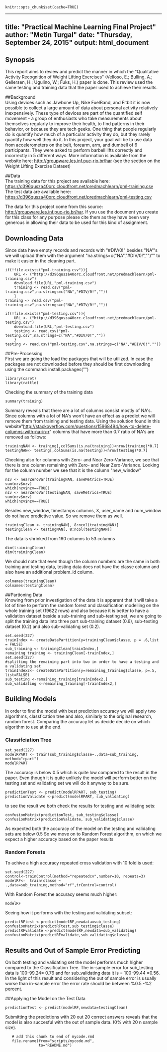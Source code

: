 ```{r setup, include=FALSE}
knitr::opts_chunk$set(cache=TRUE)
```
---
title: "Practical Machine Learning Final Project"
author: "Metin Turgal"
date: "Thursday, September 24, 2015"
output: html_document
---

## Synopsis  
This report aims to review and predict the manner in which the "Qualitative Activity Recognition of Weight Lifting Exercises" (Velloso, E.; Bulling, A.; Gellersen, H.; Ugulino, W.; Fuks, H.) paper is done. This review used the same testing and training data that the paper used to achieve their results. 
  
##Background  
Using devices such as Jawbone Up, Nike FuelBand, and Fitbit it is now possible to collect a large amount of data about personal activity relatively inexpensively. These type of devices are part of the quantified self movement - a group of enthusiasts who take measurements about themselves regularly to improve their health, to find patterns in their behavior, or because they are tech geeks. One thing that people regularly do is quantify how much of a particular activity they do, but they rarely quantify how well they do it. In this project, your goal will be to use data from accelerometers on the belt, forearm, arm, and dumbell of 6 participants. They were asked to perform barbell lifts correctly and incorrectly in 5 different ways. More information is available from the website here: http://groupware.les.inf.puc-rio.br/har (see the section on the Weight Lifting Exercise Dataset)

##Data  
The training data for this project are available here:  
https://d396qusza40orc.cloudfront.net/predmachlearn/pml-training.csv  
The test data are available here:  
https://d396qusza40orc.cloudfront.net/predmachlearn/pml-testing.csv  

The data for this project come from this source: http://groupware.les.inf.puc-rio.br/har. If you use the document you create for this class for any purpose please cite them as they have been very generous in allowing their data to be used for this kind of assignment.  

## Downloading Data  
Since data have empty records and records with "#DIV/0!" besides "NA"'s we will upload them with the argument "na.strings=c("NA","#DIV/0!","")"" to make it easier in the cleaning part.  
```{r}
if(!file.exists("pml-training.csv")){
    URL <- ("http://d396qusza40orc.cloudfront.net/predmachlearn/pml-training.csv")
    download.file(URL,"pml-training.csv")
    training <- read.csv("pml-training.csv",na.strings=c("NA","#DIV/0!",""))
    }
training <- read.csv("pml-training.csv",na.strings=c("NA","#DIV/0!",""))

if(!file.exists("pml-testing.csv")){
    URL <- ("http://d396qusza40orc.cloudfront.net/predmachlearn/pml-testing.csv")
    download.file(URL,"pml-testing.csv")
    testing <- read.csv("pml-testing.csv",na.strings=c("NA","#DIV/0!",""))
    }
testing <- read.csv("pml-testing.csv",na.strings=c("NA","#DIV/0!",""))    

```
  
##Pre-Processing  
First we are going the load the packages that will be utilized. In case the packages are not downloaded before they should be first downloading using the command: install.packages("<package name>")  
```{r}
library(caret)
library(rattle)
```
  
Checking the summary of the training data
```{r}
summary(training)
```
  
Summary reveals that there are a lot of columns consist mostly of NA's. Since columns with a lot of NA's won't have an effect as a predict we will remove them from training and testing data. 
Using the solution found in this website"http://stackoverflow.com/questions/15968494/how-to-delete-columns-with-na-in-r" columns that have more than 0.7 ratio of NA's are removed as follows:
```{r}
trainingNAN <- training[,colSums(is.na(training))<nrow(training)*0.7]
testingNAN<- testing[,colSums(is.na(testing))<nrow(testing)*0.7]
```
  
Checking also for columns with Zero- and Near Zero-Variance, we see that there is one column remaining with Zero- and Near Zero-Variance. Looking for the column number we see that it is the column "new_window"  
```{r}
nzv <- nearZeroVar(trainingNAN, saveMetrics=TRUE)
sum(nzv$nzv)
which(nzv$nzv==TRUE)
nzv <- nearZeroVar(testingNAN, saveMetrics=TRUE)
sum(nzv$nzv)
which(nzv$nzv==TRUE)
```
   
Besides new_window, timestamps columns, X, user_name and num_window do not have predictive value. So we remove them as well. 
```{r}
trainingClean <- trainingNAN[, 8:ncol(trainingNAN)]
testingClean <- testingNAN[, 8:ncol(testingNAN)]
```
    
The data is shrinked from 160 columns to 53 columns
```{r}
dim(trainingClean)
dim(trainingClean)
```
  
We should note that even though the column numbers are the same in both training and testing data, testing data does not have the classe column and also have an additional problem_id column. 
```{r}
colnames(trainingClean)
colnames(testingClean)
``` 
  
##Partioning Data  
Knowing from prior investigation of the data it is apparent that it will take a lot of time to perform the random forest and classification modelling on the whole training set (19622 rows) and also because it is better to have a validation dataset beside a sub-training and sub-testing set, we are going to split the training data into three part sub-training dataset (0.6), sub-testing dataset (0.2) and also sub-validating set (0.2).
``` {r}
set.seed(227)
trainIndex <- createDataPartition(y=trainingClean$classe, p = .6,list = FALSE)
sub_training <- trainingClean[trainIndex,]
remaining_training <- trainingClean[-trainIndex,]
set.seed(227)
#splitting the remaining part into two in order to have a testing and a validating set
trainIndex2<- createDataPartition(y=remaining_training$classe, p=.5, list=FALSE)
sub_testing <-remaining_training[trainIndex2,]
sub_validating <-remaining_training[-trainIndex2,]

```
  
## Building Models  
In order to find the model with best prediction accuracy  we will apply two algorithms, classfication tree and also, similarly to the original research, random forest. Comparing the accuracy let us decide decide on which algorithm to use at the end.  

### Classifciation Tree  
```{r}
set.seed(227)
modelRPART <- train(sub_training$classe~.,data=sub_training, method="rpart")
modelRPART
```
  
The accuracy is below 0.5 which is quite low compared to the result in the paper. Even though it is quite unlikely the model will perform better on the testing set and validating set we will do it anyway to be sure.  
```{r}
predictionTest <- predict(modelRPART, sub_testing)
predictionValidate <-predict(modelRPART, sub_validating)
```
  
to see the result we both check the results for testing and validating sets:
```{r}
confusionMatrix(predictionTest, sub_testing$classe)
confusionMatrix(predictionValidate, sub_validating$classe)
```
   
As expected both the accuracy of the model on the testing and validating sets are below 0.5
So we move on to Random Forest algorithm, on which we expect a higher accuracy based on the paper results


### Random Forests  
To achive a high accuracy repeated cross validation with 10 fold is used:
```{r}
set.seed(227)
control<-trainControl(method="repeatedcv",number=10, repeats=3)
modelRF<-  train(classe ~ .,data=sub_training,method="rf",trControl=control)

```
  
With Random Forest the accuracy seems much higher:
```{r}
modelRF
```
  
Seeing how it performs with the   testing and validating subset:
```{r}
predictRFtest <-predict(modelRF,newdata=sub_testing)
confusionMatrix(predictRFtest,sub_testing$classe)
predictRFvalidate <-predict(modelRF,newdata=sub_validating)
confusionMatrix(predictRFvalidate,sub_validating$classe)
```
  
## Results and Out of Sample Error Predicting  
On both testing and validating set the model performs much higher compared to the Classification Tree.
The in-sample error for sub_testing data is 100-99.24=  0.76 and for sub_validating data it is = 100-99.44 =0.56.
In the light of this result and considering the out of sample error is usually worse than in-sample error  the error rate should be between %0.5 -%2 percent.
  
##Applying the Model on the Test Data   
```{r}
predictionTest <- predict(modelRF,newdata=testingClean)
```
Submitting the predictions with 20 out 20 correct answers reveals that the model is also succesful with the out of sample data. (0% with 20 n sample size).


```{r, include=FALSE}
   # add this chunk to end of mycode.rmd
   file.rename(from="scripts/mycode.md", 
               to="README.md")
```
